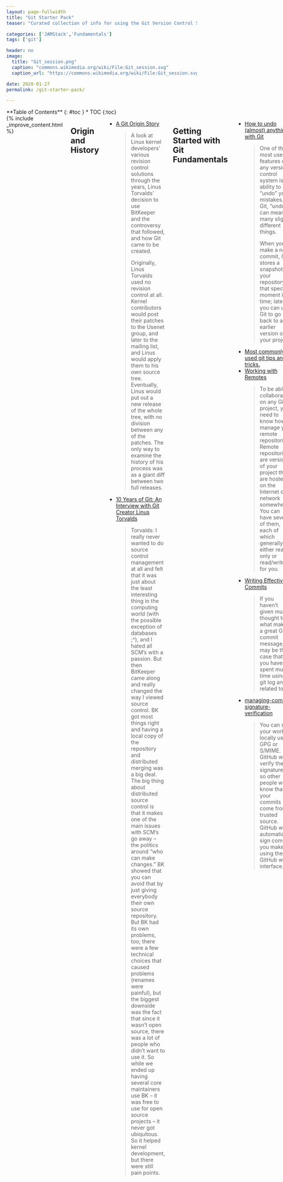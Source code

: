 ```yaml
---
layout: page-fullwidth
title: "Git Starter Pack"
teaser: "Curated collection of info for using the Git Version Control System."

categories: ['JAMStack','Fundamentals']
tags: ['git']

header: no
image:
  title: "Git_session.png"
  caption: "commons.wikimedia.org/wiki/File:Git_session.svg"
  caption_url: "https://commons.wikimedia.org/wiki/File:Git_session.svg"

date: 2020-01-27
permalink: /git-starter-pack/

---
```

<div class="row">
<div class="medium-4 medium-push-8 columns" markdown="1">
<div class="panel radius" markdown="1">
**Table of Contents**
{: #toc }
*  TOC
{:toc}
</div>
</div><!-- /.medium-4.columns -->



<div class="medium-8 medium-pull-4 columns" markdown="1">
{% include _improve_content.html %}


## Origin and History

* [A Git Origin Story](https://www.linuxjournal.com/content/git-origin-story)
  > A look at Linux kernel developers' various revision control solutions through the years, Linus Torvalds' decision to use BitKeeper and the controversy that followed, and how Git came to be created.
  > 
  > Originally, Linus Torvalds used no revision control at all. Kernel contributors would post their patches to the Usenet group, and later to the mailing list, and Linus would apply them to his own source tree. Eventually, Linus would put out a new release of the whole tree, with no division between any of the patches. The only way to examine the history of his process was as a giant diff between two full releases. 
* [10 Years of Git: An Interview with Git Creator Linus Torvalds](https://www.linuxfoundation.org/blog/2015/04/10-years-of-git-an-interview-with-git-creator-linus-torvalds/)
  > Torvalds: I really never wanted to do source control management at all and felt that it was just about the least interesting thing in the computing world (with the possible exception of databases ;^), and I hated all SCM’s with a passion. But then BitKeeper came along and really changed the way I viewed source control. BK got most things right and having a local copy of the repository and distributed merging was a big deal. The big thing about distributed source control is that it makes one of the main issues with SCM’s go away – the politics around “who can make changes.” BK showed that you can avoid that by just giving everybody their own source repository. But BK had its own problems, too; there were a few technical choices that caused problems (renames were painful), but the biggest downside was the fact that since it wasn’t open source, there was a lot of people who didn’t want to use it. So while we ended up having several core maintainers use BK – it was free to use for open source projects – it never got ubiquitous. So it helped kernel development, but there were still pain points.

## Getting Started with Git Fundamentals

* [How to undo (almost) anything with Git](https://github.blog/2015-06-08-how-to-undo-almost-anything-with-git/)
  > One of the most useful features of any version control system is the ability to “undo” your mistakes. In Git, “undo” can mean many slightly different things.
  > 
  > When you make a new commit, Git stores a snapshot of your repository at that specific moment in time; later, you can use Git to go back to an earlier version of your project.
* [Most commonly used git tips and tricks.](http://git.io/git-tips)
* [Working with Remotes](https://git-scm.com/book/en/v2/Git-Basics-Working-with-Remotes)
  > To be able to collaborate on any Git project, you need to know how to manage your remote repositories. Remote repositories are versions of your project that are hosted on the Internet or network somewhere. You can have several of them, each of which generally is either read-only or read/write for you.
* [Writing Effective Commits](https://chris.beams.io/posts/git-commit/)
  > If you haven’t given much thought to what makes a great Git commit message, it may be the case that you haven’t spent much time using git log and related tools. 
* [managing-commit-signature-verification](https://help.github.com/en/articles/managing-commit-signature-verification)
  > You can sign your work locally using GPG or S/MIME. GitHub will verify these signatures so other people will know that your commits come from a trusted source. GitHub will automatically sign commits you make using the GitHub web interface.

>Outside of GitHub and its imitators, most contributors to a project don’t have a published version of their repository online at all, skipping that step and saving some time. - [What is a Fork?](https://drewdevault.com/2019/05/24/What-is-a-fork.html)

### Cheat Sheets

* [davfre/git_cheat-sheet.md](https://gist.github.com/davfre/8313299)
* [education.github.com - GIT CHEAT SHEET](https://education.github.com/git-cheat-sheet-education.pdf)
* [Git CheetSheet](https://github.com/jonathancross/jc-docs/blob/master/Git-CheatSheet.md)


### Create Test Branch + Merge Changes

This is a little walkthru I made for myself when [trying out a Hugo theme](/jamstack/jekyll-hpstr-hugo-theme/) for this website. I made a test branch for the new theme, and merged the changes merged the changes to master, once I had it running.

* [Git Branching and Merging](https://git-scm.com/book/id/v2/Git-Branching-Basic-Branching-and-Merging)

Use the command `git checkout -b` will allow you to create a local branch for testing.

I called the new branch `test-hugo`:

`git checkout -b test-hugo`

`git checkout -b` creates a duplicate of your repository isolated from your working project, so you can test out and break things without effecting your working product.

* [Merging changes back to the master branch](https://stackoverflow.com/questions/5601931/what-is-the-best-and-safest-way-to-merge-a-git-branch-into-master)


```
git checkout master
git pull origin master
git merge test
git push origin master
```

### Submodules
* [Git Tools - Submodules](https://git-scm.com/book/en/v2/Git-Tools-Submodules) - so you can pull other git repos into your project
* [Git Submodule Tips](https://gist.github.com/ChristopherA/23ff68d549d990cc7cbbfaacdde4b2ef)
* [Atlassian- Git Submodules](https://www.atlassian.com/git/tutorials/git-submodule)
* [Mastering Git submodules](https://medium.com/@porteneuve/mastering-git-submodules-34c65e940407)
* [Git Submodules Revisited](https://dev.to/dwd/git-submodules-revisited-1p54) - [ycombinator thread](https://news.ycombinator.com/item?id=17055919)
* [Update Git submodule to latest commit on origin](https://stackoverflow.com/questions/5828324/update-git-submodule-to-latest-commit-on-origin/5828396#5828396)
* [Working with Submodules](https://github.blog/2016-02-01-working-with-submodules/)
* [Using submodules in Git - Tutorial](https://www.vogella.com/tutorials/GitSubmodules/article.html)
* [How To: Merge a Git submodule into its main repository](https://medium.com/walkme-engineering/how-to-merge-a-git-submodule-into-its-main-repository-d83a215a319c)
* [Pulling submodule’s history into the main repository — Debiania](https://blog.debiania.in.ua/posts/2017-07-06-pulling-submodule-s-history-into-the-main-repository.html)
  > If you ever decide to somehow fold a Git submodule into the main repository, you’ll definitely end up reading [this Stack Overflow answer](https://stackoverflow.com/questions/1759587/un-submodule-a-git-submodule/) on or [that blog post by Lucas Jenß](http://x3ro.de/2013/09/01/Integrating-a-submodule-into-the-parent-repository.html). But for whatever reason, both of these limit themselves to actions that don’t modify history. Yet if this restriction is lifted, a few more possibilities will emerge.

## Resources

[Gitflow Workflow](https://www.atlassian.com/git/tutorials/comparing-workflows/gitflow-workflow)
  > Gitflow Workflow is a Git workflow design that was first published and made popular by Vincent Driessen at nvie. The Gitflow Workflow defines a strict branching model designed around the project release. This provides a robust framework for managing larger projects.  

[git-annex](https://git-annex.branchable.com/)
  > git-annex allows managing files with git, without checking the file contents into git. While that may seem paradoxical, it is useful when dealing with files larger than git can currently easily handle, whether due to limitations in memory, time, or disk space.

* [The entire Pro Git book](https://git-scm.com/book/en/v2) -written by Scott Chacon and Ben Straub
* [Learn Enough Git to Be Dangerous](https://www.learnenough.com/git-tutorial/getting_started)
* [Atlassian -Getting Git Right](https://www.atlassian.com/git)
* [guides.github.com - Git Handbook](https://guides.github.com/introduction/git-handbook/)


</div>